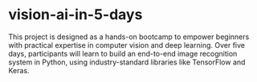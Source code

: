 # vision-ai-in-5-days
This project is designed as a hands-on bootcamp to empower beginners with practical expertise in computer vision and deep learning. Over five days, participants will learn to build an end-to-end image recognition system in Python, using industry-standard libraries like TensorFlow and Keras. 
